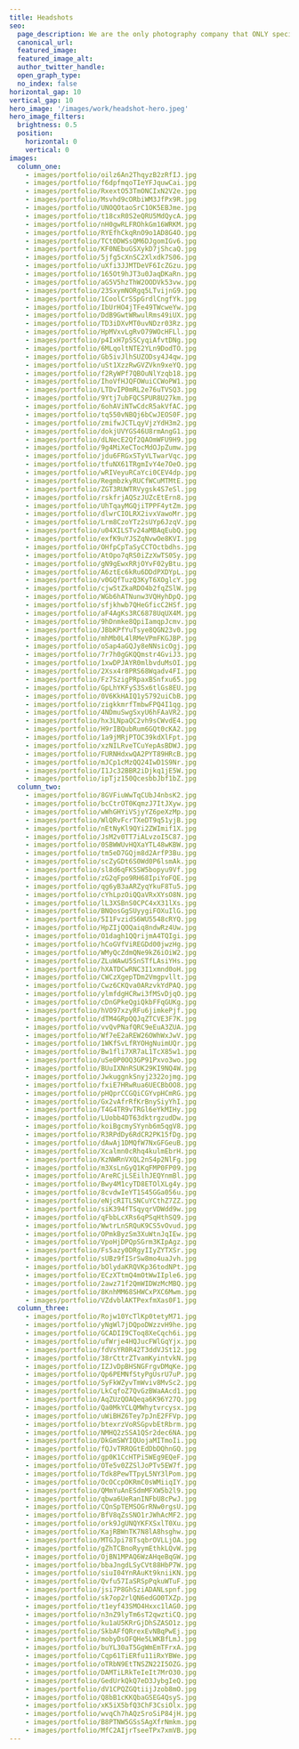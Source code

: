 ```yaml
---
title: Headshots
seo:
  page_description: We are the only photography company that ONLY specializes in online dating photography. Our photographer has studied exactly how to make your pictures get you more matches.
  canonical_url:
  featured_image:
  featured_image_alt:
  author_twitter_handle:
  open_graph_type:
  no_index: false
horizontal_gap: 10
vertical_gap: 10
hero_image: '/images/work/headshot-hero.jpeg'
hero_image_filters:
  brightness: 0.5
  position:
    horizontal: 0
    vertical: 0
images:
  column_one:
    - images/portfolio/oilz6An2ThqyzB2zRfIJ.jpg
    - images/portfolio/f6dpfmqoTIeYFJquwCai.jpg
    - images/portfolio/RxextO53TmONCIxN2V2e.jpg
    - images/portfolio/Msvhd9cORbiWM3JfPx9R.jpg
    - images/portfolio/UNOQOtaoSrC1OK5EBJme.jpg
    - images/portfolio/t18cxR0S2eQRU5MdQycA.jpg
    - images/portfolio/nH0gwRLFROhkGm16WRKM.jpg
    - images/portfolio/RYEfhCkqRnO9o1AD8G4O.jpg
    - images/portfolio/TCt0DWSsQM6DJgomIGv6.jpg
    - images/portfolio/KF0NEbuGSXykD7jShcaQ.jpg
    - images/portfolio/5jfg5cXnSC2Xlxdk7S06.jpg
    - images/portfolio/uXfi3JJMTDeVF6IcZGzu.jpg
    - images/portfolio/165Ot9hJT3u0JaqDKaRn.jpg
    - images/portfolio/aG5V5hzThW2OODVk53vw.jpg
    - images/portfolio/23SxymNORgq5LTvijnG9.jpg
    - images/portfolio/1CoolCrSSpGrdlCngfYk.jpg
    - images/portfolio/IbUrHO4jTFe49TWcweYw.jpg
    - images/portfolio/DdB9GwtWRwulRms49iUX.jpg
    - images/portfolio/TD3iDXvMT0uvNDzr03Rz.jpg
    - images/portfolio/HpMVxvLgRvO79WOcHFLl.jpg
    - images/portfolio/p4IxH7pSSCyqiAfvtDNg.jpg
    - images/portfolio/6MLqoltNTE2YLn9DodTO.jpg
    - images/portfolio/Gb5ivJlhSUZODsy4J4qw.jpg
    - images/portfolio/uSt1XzzRwGVZVkn9xeYQ.jpg
    - images/portfolio/f2RyWPf7QBOuNlYzqb18.jpg
    - images/portfolio/IhoVfHJQFOWuiCCWoPW1.jpg
    - images/portfolio/LTDvIP0mRL2e76uTVSQ3.jpg
    - images/portfolio/9Ytj7ubFQCSPUR8U27km.jpg
    - images/portfolio/6ohAViNTwCdcR5akVfAC.jpg
    - images/portfolio/tq550vNBQj6bCwJEOS0F.jpg
    - images/portfolio/zmifwJCTLqyVjzYdH3m2.jpg
    - images/portfolio/dokjUVYGS46U8rmAngG1.jpg
    - images/portfolio/dLNecE2Qf2QAOmWFU9H9.jpg
    - images/portfolio/9g4MiXeCTocMdOJpZumw.jpg
    - images/portfolio/jdu6FRGxSTyVLTwarVqc.jpg
    - images/portfolio/tfuNX61TRgmIvY4e7OeO.jpg
    - images/portfolio/wRIVeyuRCaYci0CEV4dp.jpg
    - images/portfolio/RegmbzkyRUCfWCuMTMtE.jpg
    - images/portfolio/ZGT3RUWTRVygsk4S7eSl.jpg
    - images/portfolio/rskfrjAQSzJUZcEtErn8.jpg
    - images/portfolio/UhTqayMGQjiTPPF4ytZm.jpg
    - images/portfolio/dlwrCIOLRX2ivxVawoMr.jpg
    - images/portfolio/Lrm8CzoYTz2sUYp6JzqV.jpg
    - images/portfolio/u04XILSTv24aMBAqEubQ.jpg
    - images/portfolio/exfK9uYJSZqNvwOe8KVI.jpg
    - images/portfolio/OHfpCpTaSyCCTOctbdhs.jpg
    - images/portfolio/AtOpo7qRS0iZzXwTS0Sy.jpg
    - images/portfolio/gN9gEwxRRjOYvF02yBtu.jpg
    - images/portfolio/A6ztEc6kRu6DDdPXDYpL.jpg
    - images/portfolio/v0GQfTuzQ3KyT6XOglcY.jpg
    - images/portfolio/cjwStZkaRDO4b2fqZSlW.jpg
    - images/portfolio/WGb6hATNunw3VQHyhDpQ.jpg
    - images/portfolio/sfjkhwb7QHeGficC2HSf.jpg
    - images/portfolio/aF4AgKs3RC6878UqUX4M.jpg
    - images/portfolio/9hDnmke8QpiIamqpJcmv.jpg
    - images/portfolio/JBbKPfYuTsye8QGN23v0.jpg
    - images/portfolio/mhMb0L4lRMeVPmFKGJBP.jpg
    - images/portfolio/oSap4aGQJy8eNNsicOgj.jpg
    - images/portfolio/7r7h0gGKQQmstr4GviJ3.jpg
    - images/portfolio/1xwDPJAYR0mlbvduMsOI.jpg
    - images/portfolio/2Xsx4r8PRS68Wqadv4FI.jpg
    - images/portfolio/Fz7SzigPRpaxBSnfxu65.jpg
    - images/portfolio/GpLhYKFyS3Sx6tlGs8EU.jpg
    - images/portfolio/0V6KkHAIQ1y5792uiCbB.jpg
    - images/portfolio/zigkkmrfTmbwFPQ4I1qg.jpg
    - images/portfolio/4NDmuSwgSxyU6hFAaVR2.jpg
    - images/portfolio/hx3LNpaQC2vh9sCWvdE4.jpg
    - images/portfolio/H9rIBQubRum6GQt0cKA2.jpg
    - images/portfolio/1a9jMRjPTOC39kdXlFpt.jpg
    - images/portfolio/xzNILRveTCuYepAsBDWJ.jpg
    - images/portfolio/FURNHdxwQA2PYT89HRcB.jpg
    - images/portfolio/mJCp1cMzQQ24IwD1S9Nr.jpg
    - images/portfolio/I1Jc32BBR2iDjkq1jE5W.jpg
    - images/portfolio/ipTjz150QcesbbJbf1bZ.jpg
  column_two:
    - images/portfolio/8GVFiuWwTqCUbJ4nbsK2.jpg
    - images/portfolio/bcCtrOT0KqmzJ7ItJXyw.jpg
    - images/portfolio/wWhGHYiVSjyYZ6peXzMp.jpg
    - images/portfolio/WlQRvFcrTXeDT9q51yjB.jpg
    - images/portfolio/nEtNyKl9QYi2ZWImif1X.jpg
    - images/portfolio/JsM2v0TT7iALvzoI5C87.jpg
    - images/portfolio/0SBWWUvHQXaYTL48wKBW.jpg
    - images/portfolio/tm5eD7GQjm8d2ArfP3Bu.jpg
    - images/portfolio/scZyGDt6S0Wd0P6lsmAk.jpg
    - images/portfolio/sl8d6qFKSSW5bopyu9Vf.jpg
    - images/portfolio/zG2qFpo9RH68IpiYoFQE.jpg
    - images/portfolio/qg6yB3aARZyqYkuF8Tu5.jpg
    - images/portfolio/cYhLpzOiQQaVRxXYsO8N.jpg
    - images/portfolio/lL3XSBnS0CPC4xX31lXs.jpg
    - images/portfolio/BNQosGgSUyygiFOXuIlG.jpg
    - images/portfolio/5I1FvzidS6WU5548cRYQ.jpg
    - images/portfolio/HpZIjQOQaiq8ndwRz4Uw.jpg
    - images/portfolio/O1dagh1QQrijmA4TQIgi.jpg
    - images/portfolio/hCoGVfViREGDd00jwzHg.jpg
    - images/portfolio/WMyQcZdmQNe9kZ6iOiW2.jpg
    - images/portfolio/ZLuWAwU5SnSTfLAsiYHs.jpg
    - images/portfolio/hXATDCwRNC3I1xmnd0oH.jpg
    - images/portfolio/CWCzXgepTDm2Vmgpvllt.jpg
    - images/portfolio/Cwz6CKQva0ARzvkYdPAQ.jpg
    - images/portfolio/ylmfdgHCRwi3fMSvDjqO.jpg
    - images/portfolio/cDnGPkeQgiQkbFFqGUKg.jpg
    - images/portfolio/hVO97xzyRFu6jimkePjf.jpg
    - images/portfolio/dTM4GRpQQJqZTCVE3F7K.jpg
    - images/portfolio/vvQvPNafQRC9eEuA3ZUA.jpg
    - images/portfolio/Wf7eE2aREW26OWhWxJwV.jpg
    - images/portfolio/1WKfSvLfRYOHgNuimUQr.jpg
    - images/portfolio/Bw1fli7XR7aL1TcX85w1.jpg
    - images/portfolio/uSe0P0OQ3GP91Pxvo3wo.jpg
    - images/portfolio/BUuIXNnRSUK29KI9NQ4W.jpg
    - images/portfolio/JwkuggnkSnyj2322ojmg.jpg
    - images/portfolio/fxiE7HRwRua6UECBbOO8.jpg
    - images/portfolio/pHQprCCGQiCGYvpHCmRG.jpg
    - images/portfolio/Gx2vAfrRfKrBnySiyYhI.jpg
    - images/portfolio/T4G4TR9vTRGl6eYkMIHy.jpg
    - images/portfolio/LUobb4DT63dktrgzudDw.jpg
    - images/portfolio/koiBgcmySYynb6m5qgV8.jpg
    - images/portfolio/R3RPdDy6RdCR2PK15fDg.jpg
    - images/portfolio/dAwAj1DMQfW7NxGFGeuB.jpg
    - images/portfolio/Xcalmn0cRhq4kulmEbrH.jpg
    - images/portfolio/KzNWRnVXQL2nS4p2NlFg.jpg
    - images/portfolio/m3XsLnGyQ1KqFMP0FP09.jpg
    - images/portfolio/AreRCjLSEilhJEQYnmBl.jpg
    - images/portfolio/Bwy4M1cyTD8ETOlXLg4y.jpg
    - images/portfolio/8cvdwIeYT1S45GGa056u.jpg
    - images/portfolio/eNjcRITLSNCuYCthZ7ZZ.jpg
    - images/portfolio/siK394fTSqyqrVDWdd9w.jpg
    - images/portfolio/qFbbLcXRs6qPSqHthSQ9.jpg
    - images/portfolio/WwtrLnSRQuK9CS5vOvud.jpg
    - images/portfolio/OPmkByzSm3XuWtnJqIEw.jpg
    - images/portfolio/VpoHjDPQpSGrm3KIpAgz.jpg
    - images/portfolio/Fs5azy0DRgyIIyZYTXSr.jpg
    - images/portfolio/sUBz9fISrSw8mo4uaJvh.jpg
    - images/portfolio/bOlydaKRQVKp36todNPt.jpg
    - images/portfolio/ECzXTtmQ4mOtWwIIple6.jpg
    - images/portfolio/2awz71f2QmWIDWzMcMBQ.jpg
    - images/portfolio/8KnhMM68SHWCxPXC6Mwm.jpg
    - images/portfolio/VZdvblAKTPexfmXas0F1.jpg
  column_three:
    - images/portfolio/Rojw10YcTlKp0tetyM71.jpg
    - images/portfolio/yNgWl7jDQpoDWzzvH9he.jpg
    - images/portfolio/GCADII9CToq8XeCqch6i.jpg
    - images/portfolio/ufWrje4HQJucFWlGqYjx.jpg
    - images/portfolio/fdVsYR0R42T3ddVJSt12.jpg
    - images/portfolio/38rCttrZTvamKyintvkN.jpg
    - images/portfolio/IZJvDpBHSNGFrgvDMqKe.jpg
    - images/portfolio/Qp6PEMNfStyPgUsrU7uP.jpg
    - images/portfolio/SyFkWZyvTmWviv8MvSc2.jpg
    - images/portfolio/LkCqfoZ7QvGzBWaAAcd1.jpg
    - images/portfolio/AqZUzQOAQeqa6K96Y27Q.jpg
    - images/portfolio/Qa0MkYCLQMWhytvrcysx.jpg
    - images/portfolio/uWiBHZ6Tey7pJnE2FFVp.jpg
    - images/portfolio/btexrzVoRSGpvbEtRbrm.jpg
    - images/portfolio/NMHQ2zSSA1QSr2dec6NA.jpg
    - images/portfolio/DkGmSWYIQUojaMITmoIi.jpg
    - images/portfolio/fQJvTRRQGtEdDbDQhnGQ.jpg
    - images/portfolio/gp0K1CcHTPi5WEg9EQeF.jpg
    - images/portfolio/OTe5v0ZZSlJoPTv5EW7f.jpg
    - images/portfolio/Tdk8PewTTpyL5NY3lPom.jpg
    - images/portfolio/OcOCcpOKRmC0sWMiiqIY.jpg
    - images/portfolio/QMmYuAnESdmMFXW5b2l9.jpg
    - images/portfolio/qbwa6UeRanINFbU8cPwJ.jpg
    - images/portfolio/CQnSpTEMSOGrRNw0rgsU.jpg
    - images/portfolio/BfV8qZsSNO1rJWhAcMF2.jpg
    - images/portfolio/ork9JgUNQYKFXSxlT0Xu.jpg
    - images/portfolio/KajRBWnTK7N8lA8hsghw.jpg
    - images/portfolio/MTGJpi78TsqbrOVLLjOA.jpg
    - images/portfolio/gZhTCBnoRyymEthkLQvW.jpg
    - images/portfolio/OjBN1MPAQ6WzAHqeBqGW.jpg
    - images/portfolio/bbaJngdLSyCVt88HbP7W.jpg
    - images/portfolio/siuI04YnRAuKt9kniiKN.jpg
    - images/portfolio/Qvfu57IaSRSpPqkuWTuF.jpg
    - images/portfolio/jsi7P8GhSziADANLspnf.jpg
    - images/portfolio/sk7op2rlQN6edGO0TXZp.jpg
    - images/portfolio/t1eyf43SMO4Hxxc1lAG0.jpg
    - images/portfolio/n3nZ9lyTm6sT2qwztiCQ.jpg
    - images/portfolio/ku1aU5KRrGjDhSZASO1z.jpg
    - images/portfolio/SkbAFfQRrexEvNBqPwEj.jpg
    - images/portfolio/mobyDsOFQHe5LWKBfLmJ.jpg
    - images/portfolio/buYL30aT5GgWmEmTFrxA.jpg
    - images/portfolio/Cqp61TiERfu11iRxYBWe.jpg
    - images/portfolio/oTRbN9EtTNSZN22I5OZG.jpg
    - images/portfolio/DAMTiLRkTeIeIt7MrO30.jpg
    - images/portfolio/GedUrkQkQ7eD3JybgIeQ.jpg
    - images/portfolio/dV1CPQZGQtiijJzob8mO.jpg
    - images/portfolio/Q8bB1cKKQbaGSEG4QsyS.jpg
    - images/portfolio/xK5iX5bfQ3ChF3CsiOlx.jpg
    - images/portfolio/wvqCh7hAQzSroSiP84jH.jpg
    - images/portfolio/B8PTNW5GSsSAgXfrNmkm.jpg
    - images/portfolio/MfC2AIjrTseeTPx7xmVB.jpg
---
```

